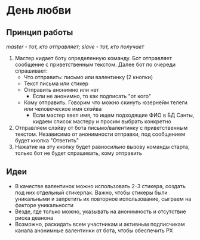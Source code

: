 # День любви
## Принцип работы
_master - тот, кто отправляет; slave - тот, кто получает_  
1. Мастер кидает боту определенную команду. Бот отправляет сообщение с приветственным текстом. Далее бот по очереди спрашивает:
    - Что отправить: письмо или валентинку (2 кнопки)
    - Текст письма или стикер
    - Отправить анонимно или нет
        - Если не анонимно, то как подписать "от кого"
    - Кому отправить. Говорим что можно скинуть юзернейм телеги или человеческое имя слэйва
        - Если мастер ввел имя, то ищем подходящие ФИО в БД Санты, кидаем список мастеру и просим выбрать конкретно
2. Отправляем слэйву от бота письмо/валентинку с приветственным текстом. Независимо от анонимности отправки, под сообщением будет кнопка "Ответить" 
3. Нажатие на эту кнопку будет равносильно вызову команды старта, только бот не будет спрашивать, кому отправить

## Идеи
- В качестве валентинок можно использовать 2-3 стикера, создать под них отдельный стикерпак. Важно, чтобы стикеры были уникальными и запретить их повторное использование, сыграем на факторе уникальности
- Везде, где только можно, указывать на анонимность и отсутствие риска деанона
- Возможно, раскидать всем участникам и активным подписчикам канала анонимные валентинки от бота, чтобы обеспечить PX
